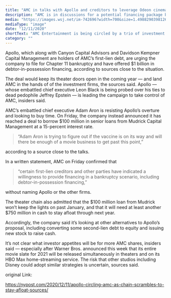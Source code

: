 ```yaml
---
title: "AMC in talks with Apollo and creditors to leverage Odeon cinema chain for lifeline"
description: "AMC is in discussions for a potential financing package backed by its UK-based Odeon subsidiary."
media: "https://images.wsj.net/im-742696?width=700&size=1.4988290398126465&pixel_ratio=2"
mediaType: "image"
date: "12/11/2020"
shortText: "AMC Entertainment is being circled by a trio of investment firms including Apollo Global Management as the movie-theater chain scrambles to stay afloat amid the pandemic. They urge the company to file for Chapter 11 bankruptcy. Apollo — whose embattled chief executive Leon Black is being probed over his ties to dead pedophile Jeffrey Epstein — is leading the campaign to take control of AMC, insiders said."
category: ""
---
```

Apollo, which along with Canyon Capital Advisors and Davidson Kempner Capital Management are holders of AMC’s first-lien debt, are urging the company to file for Chapter 11 bankruptcy and have offered $1 billion in debtor-in-possession financing, according to sources close to the situation.

The deal would keep its theater doors open in the coming year — and land AMC in the hands of of the investment firms, the sources said. Apollo — whose embattled chief executive Leon Black is being probed over his ties to dead pedophile Jeffrey Epstein — is leading the campaign to take control of AMC, insiders said.

AMC’s embattled chief executive Adam Aron is resisting Apollo’s overture and looking to buy time. On Friday, the company instead announced it has reached a deal to borrow $100 million in senior loans from Mudrick Capital Management at a 15-percent interest rate.

>“Adam Aron is trying to figure out if the vaccine is on its way and will there be enough of a movie business to get past this point,” 

according to a source close to the talks.

In a written statement, AMC on Friday confirmed that 

>“certain first-lien creditors and other parties have indicated a willingness to provide financing in a bankruptcy scenario, including debtor-in-possession financing,” 

without naming Apollo or the other firms.

The theater chain also admitted that the $100 million loan from Mudrick won’t keep the lights on past January, and that it will need at least another $750 million in cash to stay afloat through next year.

Accordingly, the company said it’s looking at other alternatives to Apollo’s proposal, including converting some second-lien debt to equity and issuing new stock to raise cash.

It’s not clear what investor appetites will be for more AMC shares, insiders said — especially after Warner Bros. announced this week that its entire movie slate for 2021 will be released simultaneously in theaters and on its HBO Max home-streaming service. The risk that other studios including Disney could adopt similar strategies is uncertain, sources said.

original Link:

https://nypost.com/2020/12/11/apollo-circling-amc-as-chain-scrambles-to-stay-afloat-sources/